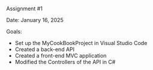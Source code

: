 Assignment #1

Date: January 16, 2025

Goals: 
* Set up the MyCookBookProject in Visual Studio Code
* Created a back-end API
* Created a front-end MVC application
* Modified the Controllers of the API in C#
